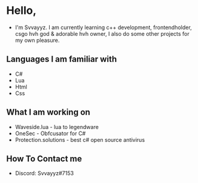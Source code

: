 # Hello,
- I'm Svvayyz. I am currently learning c++ development, frontendholder, csgo hvh god & adorable hvh owner, I also do some other projects for my own pleasure. 
## Languages I am familiar with
- C#
- Lua
- Html
- Css
## What I am working on
- Waveside.lua - lua to legendware
- OneSec - Obfcusator for C#
- Protection.solutions - best c# open source antivirus
## How To Contact me
- Discord: Svvayyz#7153

